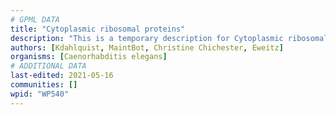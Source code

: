 ```yaml
---
# GPML DATA
title: "Cytoplasmic ribosomal proteins"
description: "This is a temporary description for Cytoplasmic ribosomal proteins"
authors: [Kdahlquist, MaintBot, Christine Chichester, Eweitz]
organisms: [Caenorhabditis elegans]
# ADDITIONAL DATA
last-edited: 2021-05-16
communities: []
wpid: "WP540"
---
```

